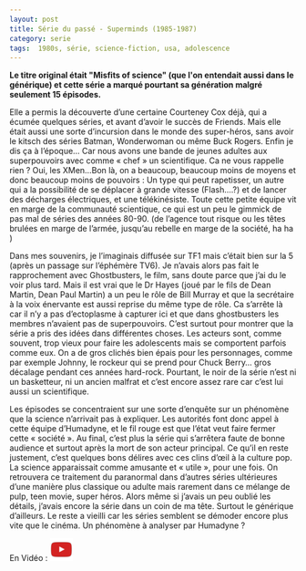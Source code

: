 ```yaml
---
layout: post
title: Série du passé - Superminds (1985-1987)
category: serie
tags:  1980s, série, science-fiction, usa, adolescence
---
```


**Le titre original était "Misfits of science" (que l'on entendait aussi dans le générique) et cette série a marqué pourtant sa génération malgré seulement 15 épisodes.**

Elle a permis la découverte d’une certaine Courteney Cox déjà, qui a écumée quelques séries, et avant d’avoir le succès de Friends. Mais elle était aussi une sorte d’incursion dans le monde des super-héros, sans avoir le kitsch des séries Batman, Wonderwoman ou même Buck Rogers. Enfin je dis ça à l’époque… Car nous avons une bande de jeunes adultes aux superpouvoirs avec comme « chef » un scientifique. Ca ne vous rappelle rien ? Oui, les XMen…Bon là, on a beaucoup, beaucoup moins de moyens et donc beaucoup moins de pouvoirs : Un type qui peut rapetisser, un autre qui a la possibilité de se déplacer à grande vitesse (Flash….?) et de lancer des décharges électriques, et une télékinésiste. Toute cette petite équipe vit en marge de la communauté scientique, ce qui est un peu le gimmick de pas mal de séries des années 80-90. (de l’agence tout risque ou les têtes brulées en marge de l’armée, jusqu’au rebelle en marge de la société, ha ha )

Dans mes souvenirs, je l’imaginais diffusée sur TF1 mais c’était bien sur la 5 (après un passage sur l’éphémère TV6). Je n’avais alors pas fait le rapprochement avec Ghostbusters, le film, sans doute parce que j’ai du le voir plus tard. Mais il est vrai que le Dr Hayes (joué par le fils de Dean Martin, Dean Paul Martin) a un peu le rôle de Bill Murray et que la secrétaire à la voix énervante est aussi reprise du même type de rôle. Ca s’arrête là car il n’y a pas d’ectoplasme à capturer ici et que dans ghostbusters les membres n’avaient pas de superpouvoirs. C’est surtout pour montrer que la série a pris des idées dans différentes choses. Les acteurs sont, comme souvent, trop vieux pour faire les adolescents mais se comportent parfois comme eux. On a de gros clichés bien épais pour les personnages, comme par exemple Johnny, le rockeur qui se prend pour Chuck Berry… gros décalage pendant ces années hard-rock. Pourtant, le noir de la série n’est ni un basketteur, ni un ancien malfrat et c’est encore assez rare car c’est lui aussi un scientifique. 

Les épisodes se concentraient sur une sorte d’enquête sur un phénomène que la science n’arrivait pas à expliquer. Les autorités font donc appel à cette équipe d’Humadyne, et le fil rouge est que l’état veut faire fermer cette « société ». Au final, c’est plus la série qui s’arrêtera faute de bonne audience et surtout après la mort de son acteur principal. Ce qu’il en reste justement, c’est quelques bons délires avec ces clins d’œil à la culture pop. La science apparaissait comme amusante et « utile », pour une fois. On retrouvera ce traitement du paranormal dans d’autres séries ultérieures d’une manière plus classique ou adulte mais rarement dans ce mélange de pulp, teen movie, super héros. Alors même si j’avais un peu oublié les détails, j’avais encore la série dans un coin de ma tête. Surtout le générique d’ailleurs. Le reste a vieilli car les séries semblent se démoder encore plus vite que le cinéma. Un phénomène à analyser par Humadyne ?

En Vidéo : [![video](/images/youtube.png)](https://youtu.be/ZbvLYap-0pQ)